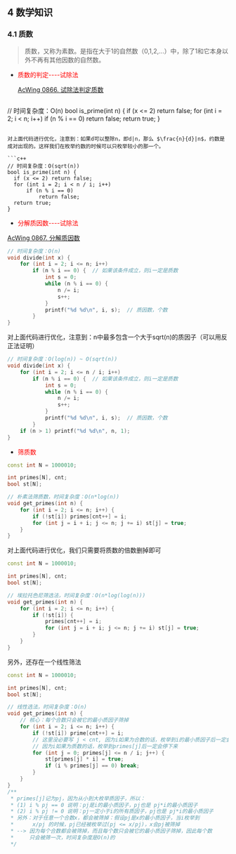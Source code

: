 ## 4 数学知识

### 4.1 质数

> 质数，又称为素数。是指在大于1的自然数（0,1,2,...）中，除了1和它本身以外不再有其他因数的自然数。

* <font color=red>质数的判定----试除法</font>

  [AcWing 0866. 试除法判定质数](https://www.acwing.com/problem/content/868/)

  ```c++
// 时间复杂度：O(n)
bool is_prime(int n) {
    if (x <= 2) return false;
    for (int i = 2; i < n; i++)
        if (n % i == 0)
            return false;
    return true;
}
  ```

对上面代码进行优化，注意到：如果d可以整除n，即d|n，那么 $\frac{n}{d}|n$，约数是成对出现的。这样我们在枚举约数的时候可以只枚举较小的那一个。

  ```c++
// 时间复杂度：O(sqrt(n))
bool is_prime(int n) {
    if (x <= 2) return false;
    for (int i = 2; i < n / i; i++)
        if (n % i == 0)
            return false;
    return true;
}
  ```

* <font color=red>分解质因数----试除法</font>

[AcWing 0867. 分解质因数](https://www.acwing.com/problem/content/869/)

```c++
// 时间复杂度：O(n)
void divide(int x) {
    for (int i = 2; i <= n; i++)
        if (n % i == 0) {  // 如果该条件成立，则i一定是质数
            int s = 0;
            while (n % i == 0) {
                n /= i;
                s++;
            }
            printf("%d %d\n", i, s);  // 质因数，个数
        }
}
```

对上面代码进行优化，注意到：n中最多包含一个大于sqrt(n)的质因子（可以用反正法证明）

```c++
// 时间复杂度：O(log(n)) ~ O(sqrt(n))
void divide(int x) {
    for (int i = 2; i <= n / i; i++)
        if (n % i == 0) {  // 如果该条件成立，则i一定是质数
            int s = 0;
            while (n % i == 0) {
                n /= i;
                s++;
            }
            printf("%d %d\n", i, s);  // 质因数，个数
        }
    if (n > 1) printf("%d %d\n", n, 1);
}
```

* <font color=red>筛质数</font>

```c++
const int N = 1000010;

int primes[N], cnt;
bool st[N];

// 朴素法筛质数，时间复杂度：O(n*log(n))
void get_primes(int n) {
    for (int i = 2; i <= n; i++) {
        if (!st[i]) primes[cnt++] = i;
        for (int j = i + i; j <= n; j += i) st[j] = true;
    }
}
```

对上面代码进行优化，我们只需要将质数的倍数删掉即可

```c++
const int N = 1000010;

int primes[N], cnt;
bool st[N];

// 埃拉托色尼筛选法，时间复杂度：O(n*log(log(n)))
void get_primes(int n) {
    for (int i = 2; i <= n; i++) {
        if (!st[i]) {
            primes[cnt++] = i;
        	for (int j = i + i; j <= n; j += i) st[j] = true;
        }
    }
}
```

另外，还存在一个线性筛法

```c++
const int N = 1000010;

int primes[N], cnt;
bool st[N];

// 线性选法，时间复杂度：O(n)
void get_primes(int n) {
    // 核心：每个合数只会被它的最小质因子筛掉
    for (int i = 2; i <= n; i++) {
        if (!st[i]) prime[cnt++] = i;
        // 这里没必要写 j < cnt, 因为i如果为合数的话，枚举到i的最小质因子后一定会停下来
        // 因为i如果为质数的话，枚举到primes[j]后一定会停下来
        for (int j = 0; primes[j] <= n / i; j++) {
            st[primes[j] * i] = true;
            if (i % primes[j] == 0) break;
        }
    }
}
/**
 * primes[j]记为pj，因为从小到大枚举质因子，所以：
 * (1) i % pj == 0 说明：pj是i的最小质因子，pj也是 pj*i的最小质因子
 * (2) i % pj != 0 说明：pj一定小于i的所有质因子，pj也是 pj*i的最小质因子
 * 另外：对于任意一个合数x，都会被筛掉：假设pj是x的最小质因子，当i枚举到
 *      x/pj 的时候，pj已经被枚举过(pj <= x/pj)，x会pj被筛掉
 * --> 因为每个合数都会被筛掉，而且每个数只会被它的最小质因子筛掉，因此每个数
 *     只会被筛一次，时间复杂度是O(n)的
 */
```



































